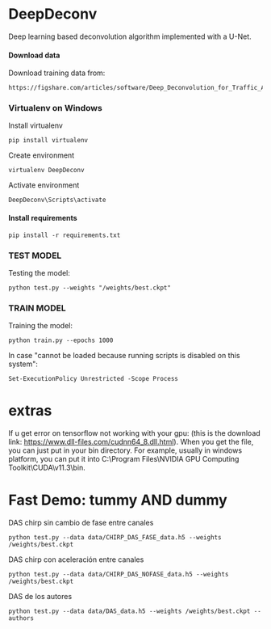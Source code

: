# DeepDeconv

Deep learning based deconvolution algorithm implemented with a U-Net.

#### Download data
Download training data from:
```
https://figshare.com/articles/software/Deep_Deconvolution_for_Traffic_Analysis_with_Distributed_Acoustic_Sensing_Data/16653163
```

### Virtualenv on Windows

Install virtualenv
```
pip install virtualenv
```

Create environment
```
virtualenv DeepDeconv
```
Activate environment
```
DeepDeconv\Scripts\activate
```

#### Install requirements
```
pip install -r requirements.txt
```
### TEST MODEL
Testing the model:
```
python test.py --weights "/weights/best.ckpt"
```

### TRAIN MODEL
Training the model:
```
python train.py --epochs 1000
```

In case "cannot be loaded because running scripts is disabled on this system":
```
Set-ExecutionPolicy Unrestricted -Scope Process
```



# extras
If u get error on tensorflow not working with your gpu:
(this is the download link: https://www.dll-files.com/cudnn64_8.dll.html). When you get the file, you can just put in your bin directory. For example, usually in windows platform, you can put it into C:\Program Files\NVIDIA GPU Computing Toolkit\CUDA\v11.3\bin.

# Fast Demo: tummy AND dummy

DAS chirp sin cambio de fase entre canales
```
python test.py --data data/CHIRP_DAS_FASE_data.h5 --weights /weights/best.ckpt
```
DAS chirp con aceleración entre canales
```
python test.py --data data/CHIRP_DAS_NOFASE_data.h5 --weights /weights/best.ckpt
```
DAS de los autores
```
python test.py --data data/DAS_data.h5 --weights /weights/best.ckpt --authors
```
